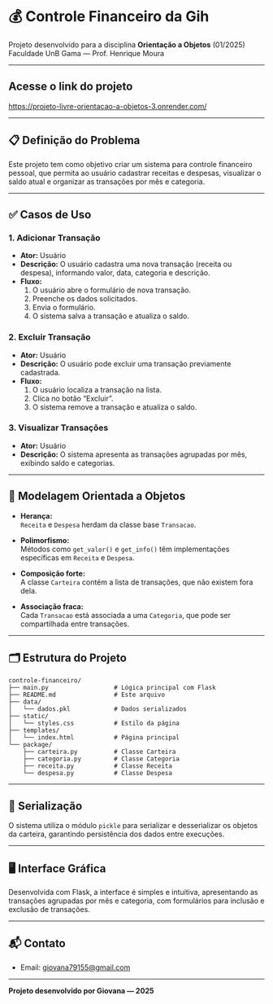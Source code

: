 # 💰 Controle Financeiro da Gih

Projeto desenvolvido para a disciplina **Orientação a Objetos** (01/2025)  
Faculdade UnB Gama — Prof. Henrique Moura

---

## Acesse o link do projeto
https://projeto-livre-orientacao-a-objetos-3.onrender.com/

---

## 📋 Definição do Problema

Este projeto tem como objetivo criar um sistema para controle financeiro pessoal, que permita ao usuário cadastrar receitas e despesas, visualizar o saldo atual e organizar as transações por mês e categoria.

---

## ✅ Casos de Uso

### 1. Adicionar Transação
- **Ator:** Usuário
- **Descrição:** O usuário cadastra uma nova transação (receita ou despesa), informando valor, data, categoria e descrição.
- **Fluxo:**
  1. O usuário abre o formulário de nova transação.
  2. Preenche os dados solicitados.
  3. Envia o formulário.
  4. O sistema salva a transação e atualiza o saldo.

### 2. Excluir Transação
- **Ator:** Usuário
- **Descrição:** O usuário pode excluir uma transação previamente cadastrada.
- **Fluxo:**
  1. O usuário localiza a transação na lista.
  2. Clica no botão “Excluir”.
  3. O sistema remove a transação e atualiza o saldo.

### 3. Visualizar Transações
- **Ator:** Usuário
- **Descrição:** O sistema apresenta as transações agrupadas por mês, exibindo saldo e categorias.

---

## 🧠 Modelagem Orientada a Objetos

- **Herança:**  
  `Receita` e `Despesa` herdam da classe base `Transacao`.
  
- **Polimorfismo:**  
  Métodos como `get_valor()` e `get_info()` têm implementações específicas em `Receita` e `Despesa`.
  
- **Composição forte:**  
  A classe `Carteira` contém a lista de transações, que não existem fora dela.
  
- **Associação fraca:**  
  Cada `Transacao` está associada a uma `Categoria`, que pode ser compartilhada entre transações.

---

## 🗂 Estrutura do Projeto

```text
controle-financeiro/
├── main.py                  # Lógica principal com Flask
├── README.md                # Este arquivo
├── data/
│   └── dados.pkl            # Dados serializados
├── static/
│   └── styles.css           # Estilo da página
├── templates/
│   └── index.html           # Página principal
└── package/
    ├── carteira.py          # Classe Carteira
    ├── categoria.py         # Classe Categoria
    ├── receita.py           # Classe Receita
    └── despesa.py           # Classe Despesa
```


---

## 💾 Serialização

O sistema utiliza o módulo `pickle` para serializar e desserializar os objetos da carteira, garantindo persistência dos dados entre execuções.

---

## 🖥 Interface Gráfica

Desenvolvida com Flask, a interface é simples e intuitiva, apresentando as transações agrupadas por mês e categoria, com formulários para inclusão e exclusão de transações.

---

## 📬 Contato

- Email: giovana79155@gmail.com  

---

**Projeto desenvolvido por Giovana — 2025**
